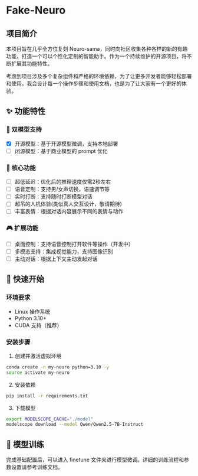 # Fake-Neuro

## 项目简介

本项目旨在几乎全方位复刻 Neuro-sama，同时向社区收集各种各样的新的有趣功能，打造一个可以个性化定制的智能助手。作为一个持续维护的开源项目，将不断扩展其功能特性。

考虑到项目涉及多个复杂组件和严格的环境依赖，为了让更多开发者能够轻松部署和使用，我会设计每一个操作步骤和使用文档，也是为了让大家有一个更好的体验。  

## ✨ 功能特性

### 🤖 双模型支持
- [x] 开源模型：基于开源模型微调，支持本地部署
- [ ] 闭源模型：基于商业模型的 prompt 优化

### 🎯 核心功能
- [ ] 超低延迟：优化后的推理速度仅需2秒左右
- [ ] 语音定制：支持男/女声切换，语速调节等
- [ ] 实时打断：支持随时打断模型对话
- [ ] 超吊的人机体验(类似真人交互设计，敬请期待)
- [ ] 丰富表情：根据对话内容展示不同的表情与动作

### 🎮 扩展功能
- [ ] 桌面控制：支持语音控制打开软件等操作（开发中）
- [ ] 多模态支持：集成视觉能力，支持图像识别
- [ ] 主动对话：根据上下文主动发起对话

## 🚀 快速开始

### 环境要求
- Linux 操作系统
- Python 3.10+
- CUDA 支持（推荐）

### 安装步骤

1. 创建并激活虚拟环境
```bash
conda create -n my-neuro python=3.10 -y
source activate my-neuro
```

2. 安装依赖
```bash
pip install -r requirements.txt
```

3. 下载模型
```bash
export MODELSCOPE_CACHE="./model"
modelscope download --model Qwen/Qwen2.5-7B-Instruct
```

## 🔧 模型训练

完成基础配置后，可以进入 finetune 文件夹进行模型微调。详细的训练流程和参数设置请参考训练文档。

